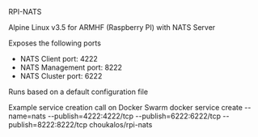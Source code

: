 RPI-NATS

Alpine Linux v3.5 for ARMHF (Raspberry PI) with NATS Server

Exposes the following ports
- NATS Client port: 4222
- NATS Management port: 8222
- NATS Cluster port: 6222

Runs based on a default configuration file

Example service creation call on Docker Swarm
docker service create --name=nats --publish=4222:4222/tcp --publish=6222:6222/tcp --publish=8222:8222/tcp choukalos/rpi-nats




